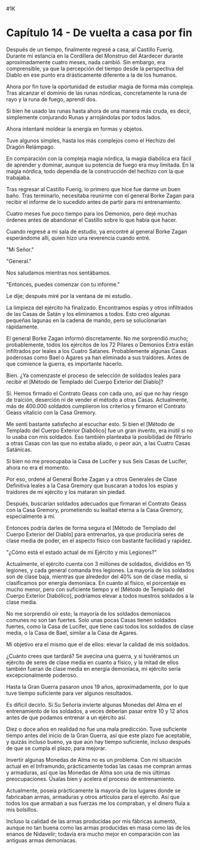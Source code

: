 
#1K 

# Capítulo 14 - De vuelta a casa por fin


Después de un tiempo, finalmente regresé a casa, al Castillo Fuerig. Durante mi estancia en la Cordillera del Monstruo del Atardecer durante aproximadamente cuatro meses, nada cambió. Sin embargo, era comprensible, ya que la percepción del tiempo desde la perspectiva del Diablo en ese punto era drásticamente diferente a la de los humanos.

Ahora por fin tuve la oportunidad de estudiar magia de forma más compleja. Tras alcanzar el dominio de las runas nórdicas, concretamente la runa de rayo y la runa de fuego, aprendí dos.

Si bien he usado las runas hasta ahora de una manera más cruda, es decir, simplemente conjurando Runas y arrojándolas por todos lados.

Ahora intentaré moldear la energía en formas y objetos.

Tuve algunos simples, hasta los más complejos como el Hechizo del Dragón Relámpago.

En comparación con la compleja magia nórdica, la magia diabólica era fácil de aprender y dominar, aunque su potencia de fuego era muy limitada. En la magia nórdica, todo dependía de la construcción del hechizo con la que trabajaba.

Tras regresar al Castillo Fuerig, lo primero que hice fue darme un buen baño. Tras terminarlo, necesitaba reunirme con el general Borke Zagan para recibir el informe de lo sucedido antes de partir para mi entrenamiento.

Cuatro meses fue poco tiempo para los Demonios, pero dejé muchas órdenes antes de abandonar el Castillo sobre lo que había que hacer.

Cuando regresé a mi sala de estudio, ya encontré al general Borke Zagan esperándome allí, quien hizo una reverencia cuando entré.

"Mi Señor."

"General."

Nos saludamos mientras nos sentábamos.

"Entonces, puedes comenzar con tu informe."

Le dije; después miré por la ventana de mi estudio.

La limpieza del ejército ha finalizado. Encontramos espías y otros infiltrados de las Casas de Satán y los eliminamos a todos. Esto creó algunas pequeñas lagunas en la cadena de mando, pero se solucionarían rápidamente.

El general Borke Zagan informó discretamente. No me sorprendió mucho; probablemente, todos los ejércitos de los 72 Pilares o Demonios Extra están infiltrados por leales a los Cuatro Satanes. Probablemente algunas Casas poderosas como Bael o Agares ya han eliminado a sus traidores. Antes de que comience la guerra, es importante hacerlo.

Bien. ¿Ya comenzaste el proceso de selección de soldados leales para recibir el [Método de Templado del Cuerpo Exterior del Diablo]?

Sí. Hemos firmado el Contrato Geass con cada uno, así que no hay riesgo de traición, deserción ni de vender el método a otras Casas. Actualmente, más de 400.000 soldados cumplieron los criterios y firmaron el Contrato Geass vitalicio con la Casa Gremory.

Me sentí bastante satisfecho al escuchar esto. Si bien el [Método de Templado del Cuerpo Exterior Diabólico] fue un gran invento, era inútil si no lo usaba con mis soldados. Eso también planteaba la posibilidad de filtrarlo a otras Casas con las que no estaba aliado, o peor aún, a las Cuatro Casas Satánicas.

Si bien no me preocupaba la Casa de Lucifer y sus Seis Casas de Lucifer, ahora no era el momento.

Por eso, ordené al General Borke Zagan y a otros Generales de Clase Definitiva leales a la Casa Gremory que buscaran a todos los espías y traidores de mi ejército y los mataran sin piedad.

Después, buscarían soldados adecuados que firmaran el Contrato Geass con la Casa Gremory, prometiendo su lealtad eterna a la Casa Gremory, especialmente a mí.

Entonces podría darles de forma segura el [Método de Templado del Cuerpo Exterior del Diablo] para entrenarlos, ya que produciría seres de clase media de poder, en el aspecto físico con bastante facilidad y rapidez.

"¿Cómo está el estado actual de mi Ejército y mis Legiones?"

Actualmente, el ejército cuenta con 3 millones de soldados, divididos en 15 legiones, y cada general comanda tres legiones. La mayoría de los soldados son de clase baja, mientras que alrededor del 40% son de clase media, si clasificamos por energía demoníaca. En cuanto al físico, el porcentaje es mucho menor, pero con suficiente tiempo y el [Método de Templado del Cuerpo Exterior Diabólico], podríamos elevar a todos nuestros soldados a la clase media.

No me sorprendió oír esto; la mayoría de los soldados demoniacos comunes no son tan fuertes. Solo unas pocas Casas tienen soldados fuertes, como la Casa de Lucifer, que tiene casi todos los soldados de clase media, o la Casa de Bael, similar a la Casa de Agares.

Mi objetivo era el mismo que el de ellos: elevar la calidad de mis soldados.

¿Cuánto crees que tardará? Se avecina una guerra, y si tuviéramos un ejército de seres de clase media en cuanto a físico, y la mitad de ellos también fueran de clase media en energía demoníaca, mi ejército sería excepcionalmente poderoso.

Hasta la Gran Guerra pasaron unos 19 años, aproximadamente, por lo que tuve tiempo suficiente para ver algunos resultados.

Es difícil decirlo. Si Su Señoría invierte algunas Monedas del Alma en el entrenamiento de los soldados, a veces deberían pasar entre 10 y 12 años antes de que podamos entrenar a un ejército así.

Diez o doce años en realidad no fue una mala predicción. Tuve suficiente tiempo antes del inicio de la Gran Guerra, así que este plazo fue aceptable, y quizás incluso bueno, ya que aún hay tiempo suficiente, incluso después de que se cumpla el plazo, para mejorar.

Invertir algunas Monedas de Alma no es un problema. Con mi situación actual en el Inframundo, prácticamente todas las casas me compran armas y armaduras, así que las Monedas de Alma son una de mis últimas preocupaciones. Úsalas bien y acelera el proceso de entrenamiento.

Actualmente, poseía prácticamente la mayoría de los lugares donde se fabricaban armas, armaduras y otros artículos para el ejército. Así que todos los que armaban a sus fuerzas me los compraban, y el dinero fluía a mis bolsillos.

Incluso la calidad de las armas producidas por mis fábricas aumentó, aunque no tan buena como las armas producidas en masa como las de los enanos de Nidavelir; todavía era mucho mejor en comparación con las antiguas armas demoníacas.